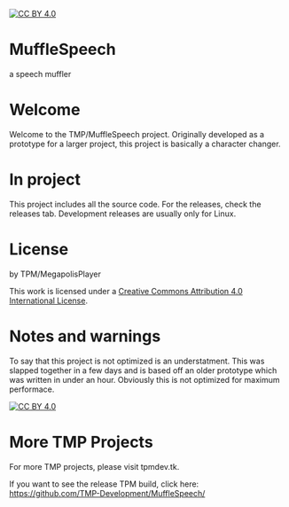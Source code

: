 [![CC BY 4.0][cc-by-shield]][cc-by]

# MuffleSpeech
a speech muffler

# Welcome
Welcome to the TMP/MuffleSpeech project.
Originally developed as a prototype for a larger project, this project is basically a character changer.

# In project
This project includes all the source code. For the releases, check the releases tab. Development releases are usually only for Linux.

# License
by TPM/MegapolisPlayer


This work is licensed under a
[Creative Commons Attribution 4.0 International License][cc-by].

# Notes and warnings
To say that this project is not optimized is an understatment. This was slapped together in a few days and is based off an older prototype which was written in under an hour. Obviously this is not optimized for maximum performace.


[![CC BY 4.0][cc-by-image]][cc-by]

# More TMP Projects
For more TMP projects, please visit tpmdev.tk.

If you want to see the release TPM build, click here: https://github.com/TMP-Development/MuffleSpeech/

[cc-by]: http://creativecommons.org/licenses/by/4.0/
[cc-by-image]: https://i.creativecommons.org/l/by/4.0/88x31.png
[cc-by-shield]: https://img.shields.io/badge/License-CC%20BY%204.0-lightgrey.svg
